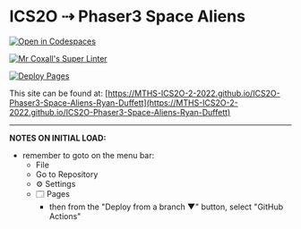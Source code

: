 # ICS2O ⇢ Phaser3 Space Aliens

[![Open in Codespaces](https://classroom.github.com/assets/launch-codespace-7f7980b617ed060a017424585567c406b6ee15c891e84e1186181d67ecf80aa0.svg)](https://classroom.github.com/open-in-codespaces?assignment_repo_id=10857092)

[![Mr Coxall's Super Linter](https://github.com/MTHS-ICS2O-2-2022/ICS2O-Phaser3-Space-Aliens-Ryan-Duffett/workflows/Mr%20Coxall's%20Super%20Linter/badge.svg)](https://github.com/MTHS-ICS2O-2-2022/ICS2O-Phaser3-Space-Aliens-Ryan-Duffett/actions)

[![Deploy Pages](https://github.com/MTHS-ICS2O-2-2022/ICS2O-Phaser3-Space-Aliens-Ryan-Duffett/workflows/Deploy%20Pages/badge.svg)](https://github.com/MTHS-ICS2O-2-2022/ICS2O-Phaser3-Space-Aliens-Ryan-Duffett/actions)

This site can be found at: [https://MTHS-ICS2O-2-2022.github.io/ICS2O-Phaser3-Space-Aliens-Ryan-Duffett](https://MTHS-ICS2O-2-2022.github.io/ICS2O-Phaser3-Space-Aliens-Ryan-Duffett)

---

**NOTES ON INITIAL LOAD:**
- remember to goto on the menu bar:
  - File
  - Go to Repository
  - ⚙ Settings
  - 🗔 Pages
    - then from the "Deploy from a branch ▼" button, select "GitHub Actions"
